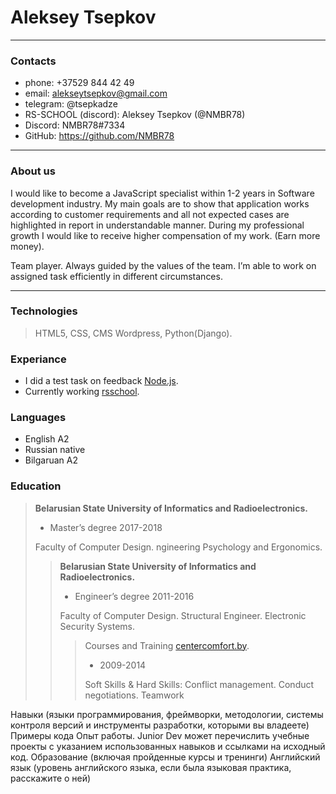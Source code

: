 # Aleksey Tsepkov
---
### Contacts
* phone: +37529 844 42 49
* email: alekseytsepkov@gmail.com
* telegram: @tsepkadze
* RS-SCHOOL (discord): Aleksey Tsepkov (@NMBR78)
* Discord: NMBR78#7334
* GitHub: https://github.com/NMBR78
---
### About us
I would like to become a JavaScript specialist within 1-2 years in Software development industry.
My main goals are to show that application works according to customer requirements and all not 
expected cases are highlighted in report in understandable manner. 
During my professional growth I would like to receive higher compensation of my work. (Earn more 
money).

Team player. Always guided by the values of the team. I’m able to work on assigned task efficiently in different circumstances.

---
### Technologies
> HTML5, CSS, CMS Wordpress, Python(Django).

### Experiance
* I did a test task on feedback [Node.js](https://github.com/NMBR78/feedback).
* Currently working [rsschool](https://github.com/NMBR78/rsschool-cv-1).

### Languages
* English A2
* Russian native
* Bilgaruan A2

### Education
> **Belarusian State University of Informatics and Radioelectronics.**
>
> - Master’s degree 2017-2018
>
> Faculty of Computer Design. ngineering Psychology and Ergonomics.
>> **Belarusian State University of Informatics and Radioelectronics.**
>>
>> - Engineer’s degree 2011-2016
>>
>>Faculty of Computer Design. Structural Engineer. Electronic Security Systems.
>>>Courses and Training [centercomfort.by](http://centercomfort.by).
>>>
>>> - 2009-2014
>>>
>>>Soft Skills & Hard Skills: Conflict management. Conduct negotiations. Teamwork




Навыки (языки программирования, фреймворки, методологии, системы контроля версий и инструменты разработки, которыми вы владеете)
Примеры кода
Опыт работы. Junior Dev может перечислить учебные проекты с указанием использованных навыков и ссылками на исходный код.
Образование (включая пройденные курсы и тренинги)
Английский язык (уровень английского языка, если была языковая практика, расскажите о ней)